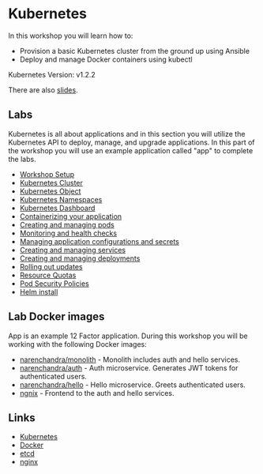 # Kubernetes

In this workshop you will learn how to:

* Provision a basic Kubernetes cluster from the ground up using Ansible
* Deploy and manage Docker containers using kubectl

Kubernetes Version: v1.2.2

There are also [slides]().

## Labs

Kubernetes is all about applications and in this section you will utilize the Kubernetes API to deploy, manage, and upgrade applications. In this part of the workshop you will use an example application called "app" to complete the labs.

* [Workshop Setup](kubernetes-cluster/README.md)
* [Kubernetes Cluster](../../kubernetes-cluster/README.md)
* [Kubernetes Object](labs/Kubernetes-Object.md)
* [Kubernetes Namespaces](labs/Kubernetes-Namespaces.md)
* [Kubernetes Dashboard](../kubernetes-dashboard/README.md)
* [Containerizing your application](labs/containerizing-your-application.md)
* [Creating and managing pods](labs/creating-and-managing-pods.md)
* [Monitoring and health checks](labs/monitoring-and-health-checks.md)
* [Managing application configurations and secrets](labs/managing-application-configurations-and-secrets.md)
* [Creating and managing services](labs/creating-and-managing-services.md)
* [Creating and managing deployments](labs/creating-and-managing-deployments.md)
* [Rolling out updates](labs/rolling-out-updates.md)
* [Resource Quotas](labs/Resource-Quotas.md)
* [Pod Security Policies](labs/Pod-Security-Policies.md)
* [Helm install](../helm/helm-install/README.md)

## Lab Docker images

App is an example 12 Factor application. During this workshop you will be working with the following Docker images:

* [narenchandra/monolith](https://hub.docker.com/r/narenchandra/monolith) - Monolith includes auth and hello services.
* [narenchandra/auth](https://hub.docker.com/r/narenchandra/auth) - Auth microservice. Generates JWT tokens for authenticated users.
* [narenchandra/hello](https://hub.docker.com/r/narenchandra/hello) - Hello microservice. Greets authenticated users.
* [ngnix](https://hub.docker.com/_/nginx) - Frontend to the auth and hello services.
## Links

  * [Kubernetes](https://www.kubernetes.io)
  * [Docker](https://docs.docker.com)
  * [etcd](https://coreos.com/docs/distributed-configuration/getting-started-with-etcd)
  * [nginx](http://nginx.org)
